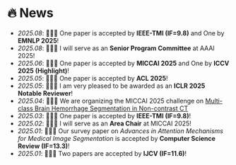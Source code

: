 # 🔥 News
- *2025.08*: 🎉🎉🎉 One paper is accepted by **IEEE-TMI (IF=9.8)** and One by **EMNLP 2025**! <br>
- *2025.08*: 🎉🎉🎉 I will serve as an **Senior Program Committee** at AAAI 2025! <br>
- *2025.06*: 🎉🎉🎉 One paper is accepted by **MICCAI 2025** and One by **ICCV 2025 (Highlight)**! <br>
- *2025.05*: 🎉🎉🎉 One paper is accepted by **ACL 2025**! <br>
- *2025.05*: 🎉🎉🎉 I am very pleased to be awarded as an **ICLR 2025 Notable Reviewer**! <br>
- *2025.04*: 🎉🎉🎉 We are organizing the MICCAI 2025 challenge on [Multi-class Brain Hemorrhage Segmentation in Non-contrast CT](https://www.mbhseg.com/) <br>
- *2025.03*: 🎉🎉🎉 One paper is accepted by **IEEE-TMI (IF=9.8)**! <br>
- *2025.02*: 🎉🎉🎉 I will serve as an **Area Chair** at MICCAI 2025! <br>
- *2025.01*: 🎉🎉🎉 Our survey paper on *Advances in Attention Mechanisms for Medical Image Segmentation* is accepted by **Computer Science Review (IF=13.3)**! <br>
- *2025.01*: 🎉🎉🎉 Two papers are accepted by **IJCV (IF=11.6)**! <br>

<!--
- *2024.11*: 🎉🎉🎉 Our survey paper on *Medical Vision-and-Language Applications and Their Techniques* is available [here](https://arxiv.org/pdf/2411.12195)! <br>
- *2024.10*: 🎉🎉🎉 Our paper on *Learning with Label Noise* is accepted by **IJCV(IF=11.6)**! Paper is available [here](https://link.springer.com/article/10.1007/s11263-024-02299-x) <br>
- *2024.09*: 🎉🎉🎉 Our paper on *Radiology Report Generation across Anatomical Regions* is accepted by **ACCV 2024 (Oral)**! <br>
- *2024.09*: 🎉🎉🎉 I am very privileged to be selected as one of World's Top 2% Scientists 2024 in [Standford and Elsevier's report](https://elsevier.digitalcommonsdata.com/datasets/btchxktzyw/7)! <br>
- *2024.08*: 🎉🎉🎉 Our paper on *Multi-modal Multi-label Skin Lesion Classification* is accepted by **WACV 2024**! <br>
- *2024.08*: 🎉🎉🎉 Our MICCAI 2023 extension paper -- *MedIM* is accepted by **Medical Image Analysis(IF=10.7)**! <br>
- *2024.07*: 🎉🎉🎉 Our ECCV 2022 extension paper -- *UniMiSS+* is accepted by **IEEE-TPAMI(IF=20.8)**! <br>
- *2024.07*: 🎉🎉🎉 Our *TransUNet* paper is accepted by **Medical Image Analysis(IF=10.7)**! <br>
- *2024.07*: 🎉🎉🎉 Our paper on *Semi-supervised Medical Image Segmentation* is accepted by **IEEE-TMI(IF=8.9)**! <br>
- *2024.06*: 🎉🎉🎉 Four papers are accepted by **MICCAI 2024**! (Three of them are early accepted) <br>
- *2024.05*: We are organizing the ACM MM 2024 challenge on [Multi-rater Medical Image Segmentation for Radiotherapy Planning](https://mmis2024.com/) <br>
- *2024.04*: We are organizing the MICCAI 2024 challenge on [Multi-class Brain Hemorrhage Segmentation in Non-contrast CT](https://mbh-seg.com/) <br>
- *2024.04*: 🎉🎉🎉 I am very pleased to receive the **CVPR DEI Grant** to attend CVPR 2024. <br>
- *2024.03*: 🎉🎉🎉 I will serve as an **Area Chair** at MICCAI 2024! <br>
- *2024.02*: 🎉🎉🎉 Four papers on *medical vision-language learning, continual self-supervised learning, and DNN Interpretation* are accepted by **CVPR 2024**!
- *2023.12*: 🎉🎉🎉 Privileged to obtain the CSIG Doctoral Dissertation Award (only 10 scholars selected from China)! Thanks to all my mentors! <br>
- *2023.12*: 🎉🎉🎉 Our paper on *Multi-Annotator Medical Image Segmentation* is accepted by Medical Image Analysis! <br>
- *2023.11*: 🎉🎉🎉 Our paper on *Hybrid Medical Image Pre-training* is accepted by Medical Image Analysis! <br>
- *2023.10*: 🎉🎉🎉 I am very privileged to be selected as one of World's Top 2% Scientists 2023 in [Standford and Elsevier's report](https://elsevier.digitalcommonsdata.com/datasets/btchxktzyw/6)! <be>
- *2023.08*: 🎉🎉🎉 Our CVPR 2021 extension paper -- *TransDoDNet* is accepted by IEEE-TPAMI <br>
- *2023.06*: 🎉🎉🎉 Six papers are accepted by MICCAI 2023! (Three of them are early accepted) <be>
-->
